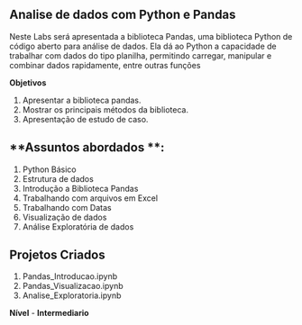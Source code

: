 ##  **Analise de dados com Python e Pandas**

Neste Labs será apresentada a biblioteca Pandas, uma biblioteca Python de código aberto para análise de dados. Ela dá ao Python a capacidade de trabalhar com dados do tipo planilha, permitindo carregar, manipular e combinar dados rapidamente, entre outras funções

**Objetivos**

1. Apresentar a biblioteca pandas.
2. Mostrar os principais métodos da biblioteca.
3. Apresentação de estudo de caso.

## **Assuntos abordados **:

 1. Python Básico
 1. Estrutura de dados
 1. Introdução a Biblioteca Pandas
 1. Trabalhando com arquivos em Excel
 1. Trabalhando com Datas
 1. Visualização de dados
 1. Análise Exploratória de dados

## Projetos Criados

1. Pandas_Introducao.ipynb
2. Pandas_Visualizacao.ipynb
3. Analise_Exploratoria.ipynb

**Nível** - **Intermediario**

